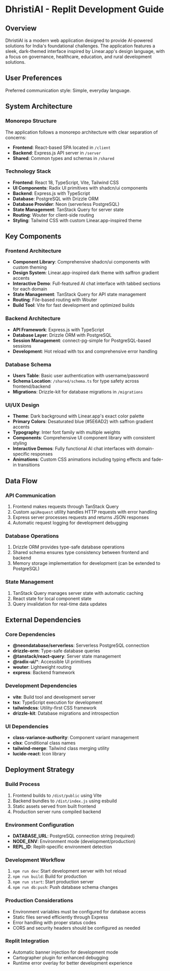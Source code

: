 # DhristiAI - Replit Development Guide

## Overview

DhristiAI is a modern web application designed to provide AI-powered solutions for India's foundational challenges. The application features a sleek, dark-themed interface inspired by Linear.app's design language, with a focus on governance, healthcare, education, and rural development solutions.

## User Preferences

Preferred communication style: Simple, everyday language.

## System Architecture

### Monorepo Structure
The application follows a monorepo architecture with clear separation of concerns:
- **Frontend**: React-based SPA located in `/client`
- **Backend**: Express.js API server in `/server`
- **Shared**: Common types and schemas in `/shared`

### Technology Stack
- **Frontend**: React 18, TypeScript, Vite, Tailwind CSS
- **UI Components**: Radix UI primitives with shadcn/ui components
- **Backend**: Express.js with TypeScript
- **Database**: PostgreSQL with Drizzle ORM
- **Database Provider**: Neon (serverless PostgreSQL)
- **State Management**: TanStack Query for server state
- **Routing**: Wouter for client-side routing
- **Styling**: Tailwind CSS with custom Linear.app-inspired theme

## Key Components

### Frontend Architecture
- **Component Library**: Comprehensive shadcn/ui components with custom theming
- **Design System**: Linear.app-inspired dark theme with saffron gradient accents
- **Interactive Demo**: Full-featured AI chat interface with tabbed sections for each domain
- **State Management**: TanStack Query for API state management
- **Routing**: File-based routing with Wouter
- **Build Tool**: Vite for fast development and optimized builds

### Backend Architecture
- **API Framework**: Express.js with TypeScript
- **Database Layer**: Drizzle ORM with PostgreSQL
- **Session Management**: connect-pg-simple for PostgreSQL-based sessions
- **Development**: Hot reload with tsx and comprehensive error handling

### Database Schema
- **Users Table**: Basic user authentication with username/password
- **Schema Location**: `/shared/schema.ts` for type safety across frontend/backend
- **Migrations**: Drizzle-kit for database migrations in `/migrations`

### UI/UX Design
- **Theme**: Dark background with Linear.app's exact color palette
- **Primary Colors**: Desaturated blue (#5E6AD2) with saffron gradient accents
- **Typography**: Inter font family with multiple weights
- **Components**: Comprehensive UI component library with consistent styling
- **Interactive Demos**: Fully functional AI chat interfaces with domain-specific responses
- **Animations**: Custom CSS animations including typing effects and fade-in transitions

## Data Flow

### API Communication
1. Frontend makes requests through TanStack Query
2. Custom `apiRequest` utility handles HTTP requests with error handling
3. Express server processes requests and returns JSON responses
4. Automatic request logging for development debugging

### Database Operations
1. Drizzle ORM provides type-safe database operations
2. Shared schema ensures type consistency between frontend and backend
3. Memory storage implementation for development (can be extended to PostgreSQL)

### State Management
1. TanStack Query manages server state with automatic caching
2. React state for local component state
3. Query invalidation for real-time data updates

## External Dependencies

### Core Dependencies
- **@neondatabase/serverless**: Serverless PostgreSQL connection
- **drizzle-orm**: Type-safe database queries
- **@tanstack/react-query**: Server state management
- **@radix-ui/***: Accessible UI primitives
- **wouter**: Lightweight routing
- **express**: Backend framework

### Development Dependencies
- **vite**: Build tool and development server
- **tsx**: TypeScript execution for development
- **tailwindcss**: Utility-first CSS framework
- **drizzle-kit**: Database migrations and introspection

### UI Dependencies
- **class-variance-authority**: Component variant management
- **clsx**: Conditional class names
- **tailwind-merge**: Tailwind class merging utility
- **lucide-react**: Icon library

## Deployment Strategy

### Build Process
1. Frontend builds to `/dist/public` using Vite
2. Backend bundles to `/dist/index.js` using esbuild
3. Static assets served from built frontend
4. Production server runs compiled backend

### Environment Configuration
- **DATABASE_URL**: PostgreSQL connection string (required)
- **NODE_ENV**: Environment mode (development/production)
- **REPL_ID**: Replit-specific environment detection

### Development Workflow
1. `npm run dev`: Start development server with hot reload
2. `npm run build`: Build for production
3. `npm run start`: Start production server
4. `npm run db:push`: Push database schema changes

### Production Considerations
- Environment variables must be configured for database access
- Static files served efficiently through Express
- Error handling with proper status codes
- CORS and security headers should be configured as needed

### Replit Integration
- Automatic banner injection for development mode
- Cartographer plugin for enhanced debugging
- Runtime error overlay for better development experience